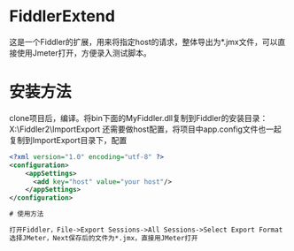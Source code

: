 # FiddlerExtend

  这是一个Fiddler的扩展，用来将指定host的请求，整体导出为*.jmx文件，可以直接使用Jmeter打开，方便录入测试脚本。
  
# 安装方法

  clone项目后，编译。将bin下面的MyFiddler.dll复制到Fiddler的安装目录：X:\Fiddler2\ImportExport
  还需要做host配置，将项目中app.config文件也一起复制到ImportExport目录下，配置  
  ```xml
  <?xml version="1.0" encoding="utf-8" ?>
  <configuration>
      <appSettings>
        <add key="host" value="your host"/>
      </appSettings>
  </configuration>
  
# 使用方法

  打开Fiddler，File->Export Sessions->All Sessions->Select Export Format
  选择JMeter，Next保存后的文件为*.jmx，直接用JMeter打开
  

